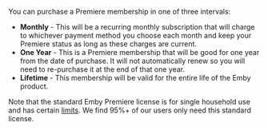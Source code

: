 You can purchase a Premiere membership in one of three intervals:
 
* **Monthly** - This will be a recurring monthly subscription that will charge to whichever payment method you choose each month and keep your Premiere status as long as these charges are current.
* **One Year** - This is a Premiere membership that will be good for one year from the date of purchase.  It will not automatically renew so you will need to re-purchase it at the end of that one year.
* **Lifetime** - This membership will be valid for the entire life of the Emby product.

Note that the standard Emby Premiere license is for single household use and has certain [limits](Is-there-a-limit-to-Emby-Premiere%3F).  We find 95%+ of our users only need this standard license.